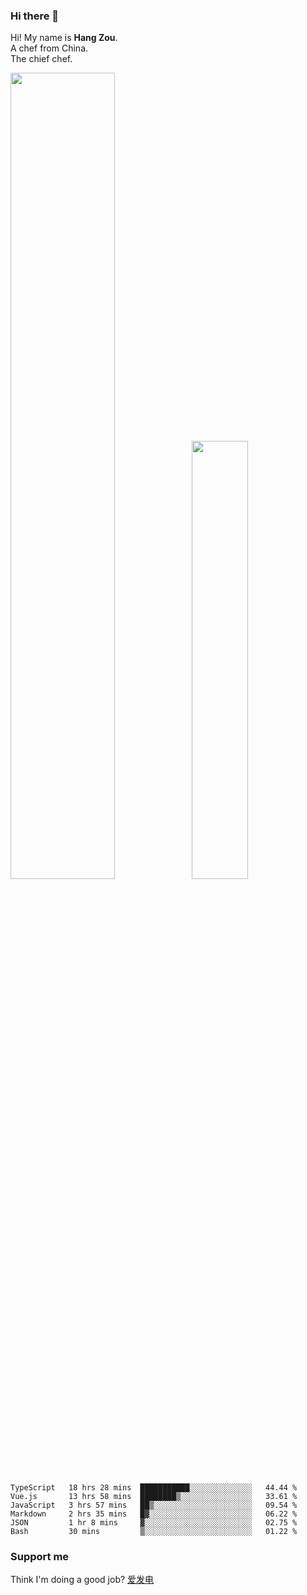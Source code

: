 ### Hi there 👋

Hi! My name is **Hang Zou**.  
A chef from China.  
The chief chef.

<img align="" width="57.5%" src="https://github-readme-stats.vercel.app/api?username=zouhangwithsweet&hide_title=true&hide_border=true&show_icons=true&include_all_commits=true&line_height=21" /><img align="" width="42.4%" src="https://github-readme-stats.vercel.app/api/top-langs/?username=zouhangwithsweet&hide_title=true&hide_border=true&layout=compact" />

<!--START_SECTION:waka-->

```text
TypeScript   18 hrs 28 mins  ███████████░░░░░░░░░░░░░░   44.44 %
Vue.js       13 hrs 58 mins  ████████▒░░░░░░░░░░░░░░░░   33.61 %
JavaScript   3 hrs 57 mins   ██▒░░░░░░░░░░░░░░░░░░░░░░   09.54 %
Markdown     2 hrs 35 mins   █▓░░░░░░░░░░░░░░░░░░░░░░░   06.22 %
JSON         1 hr 8 mins     ▓░░░░░░░░░░░░░░░░░░░░░░░░   02.75 %
Bash         30 mins         ▒░░░░░░░░░░░░░░░░░░░░░░░░   01.22 %
```

<!--END_SECTION:waka-->

### Support me

Think I'm doing a good job? [爱发电](https://afdian.net/@zouhangsweet)
